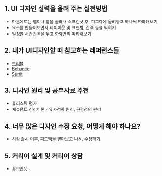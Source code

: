 ## 1. UI 디자인 실력을 올려 주는 실전방법
* 마음에드는 앱이나 웹을 골라서 스크린샷 후, 피그마에 올려놓고 하나씩 따라해보기
* 요소를 만들어보면서 레이아웃 및 표현법, 간격 등을 익히기
* 일정한 시간간격을 두고 한화면씩 따라해보기

## 2. 내가 UI디자인할 때 참고하는 레퍼런스들
* [드리블](https://dribble.com) 
* [Behance](https://www.behance.net)
* [Surfit](https://www.surfit.io)

## 3. 디자인 원리 및 공부자료 추천
* 휴리스틱 평가
* 게슈탈트 심리이론 - 유사성의 원리, 근접성의 원리

## 4. 너무 많은 디자인 수정 요청, 어떻게 해야 하나요?
* 시장 출시 이후, 피드백을 받아보고 나서, 수정하기

## 5. 커리어 설계 및 커리어 상담
* 홍보인듯..

